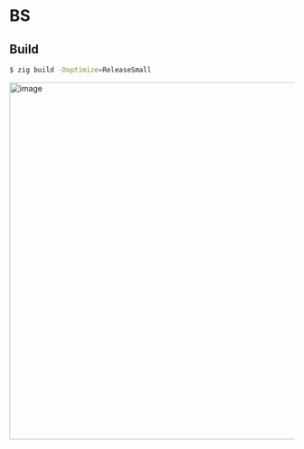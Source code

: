 # BS

## Build
```sh
$ zig build -Doptimize=ReleaseSmall
```

<img width="798" height="631" alt="image" src="https://github.com/user-attachments/assets/31ee6052-ecaa-4b39-a0fd-27a46e300c1d" />
